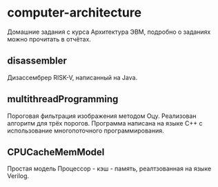 # computer-architecture
Домашние задания с курса Архитектура ЭВМ, подробно о заданиях можно прочитать в отчётах.
## disassembler
Дизассембрер RISK-V, написанный на Java.
## multithreadProgramming
Пороговая фильтрация изображения методом Оцу. Реализован алгоритм для трёх порогов. Программа написана на языке C++ с использование многопоточного программирования.
## CPUCacheMemModel
Простая модель Процессор - кэш - память, реалтзованная на языке Verilog.
